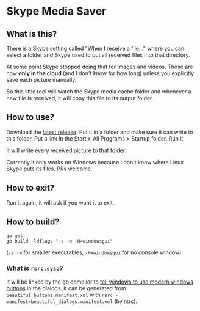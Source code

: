 # Skype Media Saver

## What is this?

There is a Skype setting called "When I receive a file..." where you can select a folder and Skype used to put all
received files into that directory.
 
At some point Skype stopped doing that for images and videos. Those are now **only in the cloud** (and I don't know
for how long) unless you explicitly save each picture manually.

So this little tool will watch the Skype media cache folder and whenever a new file is received, it will copy this file
to its output folder.

## How to use?

Download the [latest release](https://github.com/AndreKR/skype-media-saver/releases/latest). Put it in a folder and make sure it can write to this folder. Put a link in the Start >
All Programs > Startup folder. Run it.

It will write every received picture to that folder.

Currently it only works on Windows because I don't know where Linux Skype puts its files. PRs welcome.

## How to exit?

Run it again, it will ask if you want it to exit.

## How to build?

```
go get
go build -ldflags "-s -w -H=windowsgui"
```

(`-s -w` for smaller executables, `-H=windowsgui` for no console window) 

### What is `rsrc.syso`?

It will be linked by the go compiler to [tell windows to use modern windows buttons](https://msdn.microsoft.com/en-us/library/windows/desktop/bb773175(v=vs.85).aspx)
in the dialogs. It can be generated from `beautiful_buttons.manifest.xml` with
`rsrc -manifest=beautiful_dialogs.manifest.xml` (by [rsrc]()). 
